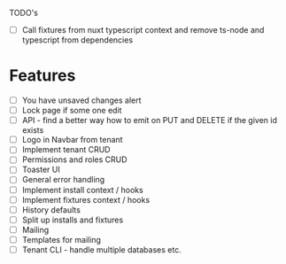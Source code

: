 TODO's

- [ ] Call fixtures from nuxt typescript context and remove ts-node and typescript from dependencies

# Features

- [ ] You have unsaved changes alert
- [ ] Lock page if some one edit
- [ ] API - find a better way how to emit on PUT and DELETE if the given id exists
- [ ] Logo in Navbar from tenant
- [ ] Implement tenant CRUD
- [ ] Permissions and roles CRUD
- [ ] Toaster UI
- [ ] General error handling
- [ ] Implement install context / hooks
- [ ] Implement fixtures context / hooks
- [ ] History defaults
- [ ] Split up installs and fixtures
- [ ] Mailing
- [ ] Templates for mailing
- [ ] Tenant CLI - handle multiple databases etc.

